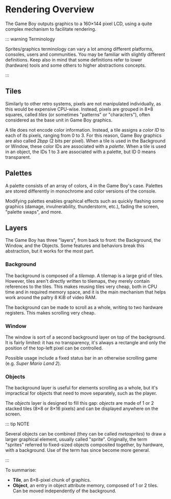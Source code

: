# Rendering Overview

The Game Boy outputs graphics to a 160×144 pixel LCD, using a quite complex
mechanism to facilitate rendering.

::: warning Terminology

Sprites/graphics terminology can vary a lot among different platforms, consoles,
users and communities. You may be familiar with slightly different definitions.
Keep also in mind that some definitions refer to lower (hardware) tools
and some others to higher abstractions concepts.

:::

## Tiles

Similarly to other retro systems, pixels are not manipulated
individually, as this would be expensive CPU-wise. Instead, pixels are grouped
in 8×8 squares, called _tiles_ (or sometimes "patterns" or "characters"), often considered as
the base unit in Game Boy graphics.

A tile does not encode color information. Instead, a tile assigns a
_color ID_ to each of its pixels, ranging from 0 to 3. For this reason,
Game Boy graphics are also called _2bpp_ (2 bits per pixel). When a tile is used
in the Background or Window, these color IDs are associated with a _palette_. When
a tile is used in an object, the IDs 1 to 3 are associated with a palette, but
ID 0 means transparent.

## Palettes

A palette consists of an array of colors, 4 in the Game Boy's case.
Palettes are stored differently in monochrome and color versions of the console.

Modifying palettes enables graphical effects such as quickly flashing some graphics (damage,
invulnerability, thunderstorm, etc.), fading the screen, "palette swaps", and more.

## Layers

The Game Boy has three "layers", from back to front: the Background, the Window,
and the Objects. Some features and behaviors break this abstraction,
but it works for the most part.

### Background

The background is composed of a _tilemap_. A tilemap is a
large grid of tiles. However, tiles aren't directly written to tilemaps,
they merely contain references to the tiles.
This makes reusing tiles very cheap, both in CPU time and in
required memory space, and it is the main mechanism that helps work around the
paltry 8 KiB of video RAM.

The background can be made to scroll as a whole, writing to two
hardware registers. This makes scrolling very cheap.

### Window

The window is sort of a second background layer on top of the background.
It is fairly limited: it has no transparency, it's always a
rectangle and only the position of the top-left pixel can be controlled.

Possible usage include a fixed status bar in an otherwise scrolling game (e.g.
_Super Mario Land 2_).

### Objects

The background layer is useful for elements scrolling as a whole, but
it's impractical for objects that need to move separately, such as the player.

The _objects_ layer is designed to fill this gap: _objects_ are made of 1 or 2 stacked tiles (8×8 or 8×16 pixels)
and can be displayed anywhere on the screen.

::: tip NOTE

Several objects can be combined (they can be called _metasprites_) to draw
a larger graphical element, usually called "sprite". Originally, the term "sprites"
referred to fixed-sized objects composited together, by hardware, with a background.
Use of the term has since become more general.

:::

To summarise:

- **Tile**, an 8×8-pixel chunk of graphics.
- **Object**, an entry in object attribute memory, composed of 1 or 2
  tiles. Can be moved independently of the background.
